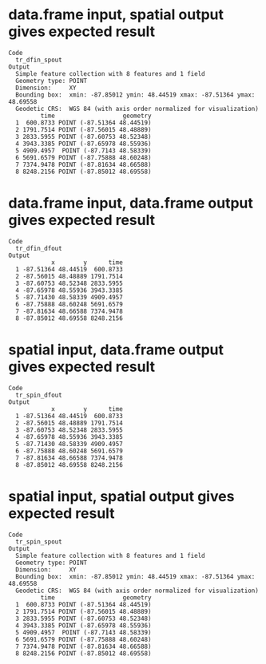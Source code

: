 # data.frame input, spatial output gives expected result

    Code
      tr_dfin_spout
    Output
      Simple feature collection with 8 features and 1 field
      Geometry type: POINT
      Dimension:     XY
      Bounding box:  xmin: -87.85012 ymin: 48.44519 xmax: -87.51364 ymax: 48.69558
      Geodetic CRS:  WGS 84 (with axis order normalized for visualization)
             time                   geometry
      1  600.8733 POINT (-87.51364 48.44519)
      2 1791.7514 POINT (-87.56015 48.48889)
      3 2833.5955 POINT (-87.60753 48.52348)
      4 3943.3385 POINT (-87.65978 48.55936)
      5 4909.4957  POINT (-87.7143 48.58339)
      6 5691.6579 POINT (-87.75888 48.60248)
      7 7374.9478 POINT (-87.81634 48.66588)
      8 8248.2156 POINT (-87.85012 48.69558)

# data.frame input, data.frame output gives expected result

    Code
      tr_dfin_dfout
    Output
                x        y      time
      1 -87.51364 48.44519  600.8733
      2 -87.56015 48.48889 1791.7514
      3 -87.60753 48.52348 2833.5955
      4 -87.65978 48.55936 3943.3385
      5 -87.71430 48.58339 4909.4957
      6 -87.75888 48.60248 5691.6579
      7 -87.81634 48.66588 7374.9478
      8 -87.85012 48.69558 8248.2156

# spatial input, data.frame output gives expected result

    Code
      tr_spin_dfout
    Output
                x        y      time
      1 -87.51364 48.44519  600.8733
      2 -87.56015 48.48889 1791.7514
      3 -87.60753 48.52348 2833.5955
      4 -87.65978 48.55936 3943.3385
      5 -87.71430 48.58339 4909.4957
      6 -87.75888 48.60248 5691.6579
      7 -87.81634 48.66588 7374.9478
      8 -87.85012 48.69558 8248.2156

# spatial input, spatial output gives expected result

    Code
      tr_spin_spout
    Output
      Simple feature collection with 8 features and 1 field
      Geometry type: POINT
      Dimension:     XY
      Bounding box:  xmin: -87.85012 ymin: 48.44519 xmax: -87.51364 ymax: 48.69558
      Geodetic CRS:  WGS 84 (with axis order normalized for visualization)
             time                   geometry
      1  600.8733 POINT (-87.51364 48.44519)
      2 1791.7514 POINT (-87.56015 48.48889)
      3 2833.5955 POINT (-87.60753 48.52348)
      4 3943.3385 POINT (-87.65978 48.55936)
      5 4909.4957  POINT (-87.7143 48.58339)
      6 5691.6579 POINT (-87.75888 48.60248)
      7 7374.9478 POINT (-87.81634 48.66588)
      8 8248.2156 POINT (-87.85012 48.69558)

